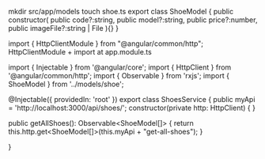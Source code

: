 mkdir src/app/models
touch shoe.ts
export class ShoeModel {
    public constructor(
        public code?:string,
        public model?:string,
        public price?:number,
        public imageFile?:string | File
    ){}
}



import { HttpClientModule } from "@angular/common/http";
HttpClientModule + import at app.module.ts

import { Injectable } from '@angular/core';
import { HttpClient } from '@angular/common/http';
import { Observable } from 'rxjs';
import { ShoeModel } from '../models/shoe';

@Injectable({
  providedIn: 'root'
})
export class ShoesService {
  public myApi = 'http://localhost:3000/api/shoes/';
  constructor(private http: HttpClient) { }

  public getAllShoes(): Observable<ShoeModel[]> {
    return this.http.get<ShoeModel[]>(this.myApi + "get-all-shoes");
  }

}


